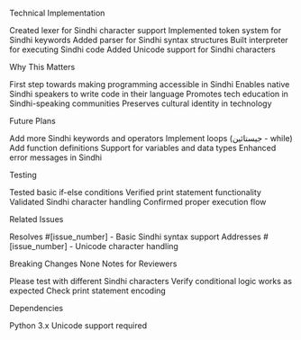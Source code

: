 Technical Implementation

Created lexer for Sindhi character support
Implemented token system for Sindhi keywords
Added parser for Sindhi syntax structures
Built interpreter for executing Sindhi code
Added Unicode support for Sindhi characters

Why This Matters

First step towards making programming accessible in Sindhi
Enables native Sindhi speakers to write code in their language
Promotes tech education in Sindhi-speaking communities
Preserves cultural identity in technology

Future Plans

Add more Sindhi keywords and operators
Implement loops (جيستائين - while)
Add function definitions
Support for variables and data types
Enhanced error messages in Sindhi

Testing

Tested basic if-else conditions
Verified print statement functionality
Validated Sindhi character handling
Confirmed proper execution flow

Related Issues

Resolves #[issue_number] - Basic Sindhi syntax support
Addresses #[issue_number] - Unicode character handling

Breaking Changes
None
Notes for Reviewers

Please test with different Sindhi characters
Verify conditional logic works as expected
Check print statement encoding

Dependencies

Python 3.x
Unicode support required
